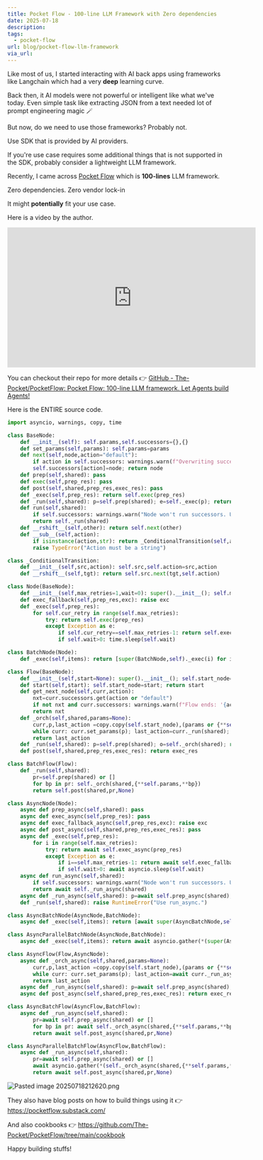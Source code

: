 ```yaml
---
title: Pocket Flow - 100-line LLM Framework with Zero dependencies
date: 2025-07-18
description: 
tags:
  - pocket-flow
url: blog/pocket-flow-llm-framework
via_url:
---
```

Like most of us, I started interacting with AI back apps using frameworks like Langchain which had  a very **deep** learning curve.

Back then, it AI models were not powerful or intelligent like what we've today. Even simple task like extracting JSON from a text needed lot of prompt engineering magic 🪄

But now, do we need to use those frameworks? Probably not.

Use SDK that is provided by AI providers.

If you're use case requires some additional things that is not supported in the SDK, probably consider a lightweight LLM framework.

Recently, I came across [Pocket Flow](https://the-pocket.github.io/PocketFlow/) which is **100-lines** LLM framework.

Zero dependencies. Zero vendor lock-in

It might **potentially** fit your use case.

Here is a video by the author.

<iframe width="560" height="315" src="https://www.youtube-nocookie.com/embed/0Zr3NwcvpA0?si=Q--lJ_1hUEaazfk0" title="YouTube video player" frameborder="0" allow="accelerometer; autoplay; clipboard-write; encrypted-media; gyroscope; picture-in-picture; web-share" referrerpolicy="strict-origin-when-cross-origin" allowfullscreen></iframe>

You can checkout their repo for more details 👉 [GitHub - The-Pocket/PocketFlow: Pocket Flow: 100-line LLM framework. Let Agents build Agents!](https://github.com/The-Pocket/PocketFlow)

Here is the ENTIRE source code.
```python
import asyncio, warnings, copy, time

class BaseNode:
    def __init__(self): self.params,self.successors={},{}
    def set_params(self,params): self.params=params
    def next(self,node,action="default"):
        if action in self.successors: warnings.warn(f"Overwriting successor for action '{action}'")
        self.successors[action]=node; return node
    def prep(self,shared): pass
    def exec(self,prep_res): pass
    def post(self,shared,prep_res,exec_res): pass
    def _exec(self,prep_res): return self.exec(prep_res)
    def _run(self,shared): p=self.prep(shared); e=self._exec(p); return self.post(shared,p,e)
    def run(self,shared): 
        if self.successors: warnings.warn("Node won't run successors. Use Flow.")  
        return self._run(shared)
    def __rshift__(self,other): return self.next(other)
    def __sub__(self,action):
        if isinstance(action,str): return _ConditionalTransition(self,action)
        raise TypeError("Action must be a string")

class _ConditionalTransition:
    def __init__(self,src,action): self.src,self.action=src,action
    def __rshift__(self,tgt): return self.src.next(tgt,self.action)

class Node(BaseNode):
    def __init__(self,max_retries=1,wait=0): super().__init__(); self.max_retries,self.wait=max_retries,wait
    def exec_fallback(self,prep_res,exc): raise exc
    def _exec(self,prep_res):
        for self.cur_retry in range(self.max_retries):
            try: return self.exec(prep_res)
            except Exception as e:
                if self.cur_retry==self.max_retries-1: return self.exec_fallback(prep_res,e)
                if self.wait>0: time.sleep(self.wait)

class BatchNode(Node):
    def _exec(self,items): return [super(BatchNode,self)._exec(i) for i in (items or [])]

class Flow(BaseNode):
    def __init__(self,start=None): super().__init__(); self.start_node=start
    def start(self,start): self.start_node=start; return start
    def get_next_node(self,curr,action):
        nxt=curr.successors.get(action or "default")
        if not nxt and curr.successors: warnings.warn(f"Flow ends: '{action}' not found in {list(curr.successors)}")
        return nxt
    def _orch(self,shared,params=None):
        curr,p,last_action =copy.copy(self.start_node),(params or {**self.params}),None
        while curr: curr.set_params(p); last_action=curr._run(shared); curr=copy.copy(self.get_next_node(curr,last_action))
        return last_action
    def _run(self,shared): p=self.prep(shared); o=self._orch(shared); return self.post(shared,p,o)
    def post(self,shared,prep_res,exec_res): return exec_res

class BatchFlow(Flow):
    def _run(self,shared):
        pr=self.prep(shared) or []
        for bp in pr: self._orch(shared,{**self.params,**bp})
        return self.post(shared,pr,None)

class AsyncNode(Node):
    async def prep_async(self,shared): pass
    async def exec_async(self,prep_res): pass
    async def exec_fallback_async(self,prep_res,exc): raise exc
    async def post_async(self,shared,prep_res,exec_res): pass
    async def _exec(self,prep_res): 
        for i in range(self.max_retries):
            try: return await self.exec_async(prep_res)
            except Exception as e:
                if i==self.max_retries-1: return await self.exec_fallback_async(prep_res,e)
                if self.wait>0: await asyncio.sleep(self.wait)
    async def run_async(self,shared): 
        if self.successors: warnings.warn("Node won't run successors. Use AsyncFlow.")  
        return await self._run_async(shared)
    async def _run_async(self,shared): p=await self.prep_async(shared); e=await self._exec(p); return await self.post_async(shared,p,e)
    def _run(self,shared): raise RuntimeError("Use run_async.")

class AsyncBatchNode(AsyncNode,BatchNode):
    async def _exec(self,items): return [await super(AsyncBatchNode,self)._exec(i) for i in items]

class AsyncParallelBatchNode(AsyncNode,BatchNode):
    async def _exec(self,items): return await asyncio.gather(*(super(AsyncParallelBatchNode,self)._exec(i) for i in items))

class AsyncFlow(Flow,AsyncNode):
    async def _orch_async(self,shared,params=None):
        curr,p,last_action =copy.copy(self.start_node),(params or {**self.params}),None
        while curr: curr.set_params(p); last_action=await curr._run_async(shared) if isinstance(curr,AsyncNode) else curr._run(shared); curr=copy.copy(self.get_next_node(curr,last_action))
        return last_action
    async def _run_async(self,shared): p=await self.prep_async(shared); o=await self._orch_async(shared); return await self.post_async(shared,p,o)
    async def post_async(self,shared,prep_res,exec_res): return exec_res

class AsyncBatchFlow(AsyncFlow,BatchFlow):
    async def _run_async(self,shared):
        pr=await self.prep_async(shared) or []
        for bp in pr: await self._orch_async(shared,{**self.params,**bp})
        return await self.post_async(shared,pr,None)

class AsyncParallelBatchFlow(AsyncFlow,BatchFlow):
    async def _run_async(self,shared): 
        pr=await self.prep_async(shared) or []
        await asyncio.gather(*(self._orch_async(shared,{**self.params,**bp}) for bp in pr))
        return await self.post_async(shared,pr,None)
```


![Pasted image 20250718212620.png](https://images.nesin.io/qblog/AIEngineerGuide/images/2025-07/Pasted-image-20250718212620.png)

They also have blog posts on how to build things using it 👉 https://pocketflow.substack.com/

And also cookbooks 👉 https://github.com/The-Pocket/PocketFlow/tree/main/cookbook

Happy building stuffs!